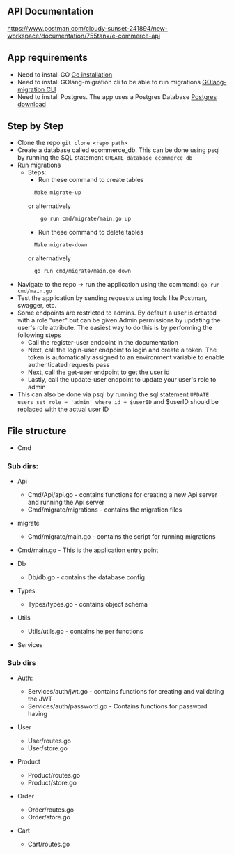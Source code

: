 ## API Documentation
https://www.postman.com/cloudy-sunset-241894/new-workspace/documentation/755tanx/e-commerce-api

## App requirements
* Need to install GO [Go installation](https://go.dev/doc/install)
* Need to install GOlang-migration cli to be able to run migrations [GOlang-migration CLI](https://github.com/golang-migrate/migrate/tree/v4.17.0/cmd/migrate)
* Need to install Postgres. The app uses a Postgres Database [Postgres download](https://www.postgresql.org/download/)

## Step by Step
* Clone the repo ```git clone <repo path>```
* Create a database called ecommerce_db. This can be done using psql by running the SQL statement ```CREATE database ecommerce_db```
* Run migrations
  * Steps:
    * Run these command to create tables
    ```bash
      Make migrate-up
    ```
    or alternatively
    ```bash
        go run cmd/migrate/main.go up
    ```
    * Run these command to delete tables
    ```bash
      Make migrate-down
    ```
    or alternatively
    ```bash
      go run cmd/migrate/main.go down
    ```
* Navigate to the repo -> run the application using the command: ```go run cmd/main.go```
* Test the application by sending requests using tools like Postman, swagger, etc.
* Some endpoints are restricted to admins. By default a user is created with a role "user" but can be given Admin permissions by updating the user's role attribute. The easiest way to do this is by performing the following steps
  * Call the register-user endpoint in the documentation
  * Next, call the login-user endpoint to login and create a token. The token is automatically assigned to an environment variable to enable authenticated requests pass
  * Next, call the get-user endpoint to get the user id
  * Lastly, call the update-user endpoint to update your user's role to admin
* This can also be done via psql by running the sql statement ```UPDATE users set role = 'admin' where id = $userID``` and $userID should be replaced with the actual user ID

## File structure
* Cmd
### Sub dirs:
* Api
  * Cmd/Api/api.go - contains functions for creating a new Api server and running the Api server
  * Cmd/migrate/migrations - contains the migration files
* migrate
  * Cmd/migrate/main.go - contains the script for running migrations
* Cmd/main.go - This is the application entry point

* Db
  * Db/db.go - contains the database config

* Types
  * Types/types.go - contains object schema

* Utils
  * Utils/utils.go - contains helper functions

* Services
### Sub dirs
* Auth:
  * Services/auth/jwt.go - contains functions for creating and validating the JWT
  * Services/auth/password.go - Contains functions for password having

* User
  * User/routes.go
  * User/store.go

* Product
  * Product/routes.go
  * Product/store.go

* Order
  * Order/routes.go
  * Order/store.go

* Cart
  * Cart/routes.go

